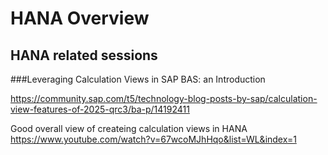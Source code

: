 # HANA Overview


## HANA related sessions


###Leveraging Calculation Views in SAP BAS: an Introduction

https://community.sap.com/t5/technology-blog-posts-by-sap/calculation-view-features-of-2025-qrc3/ba-p/14192411

Good overall view of createing calculation views in HANA
https://www.youtube.com/watch?v=67wcoMJhHqo&list=WL&index=1